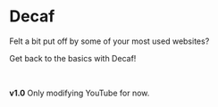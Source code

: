 # Decaf

Felt a bit put off by some of your most used websites?

Get back to the basics with Decaf!

<br>

**v1.0** Only modifying YouTube for now.
